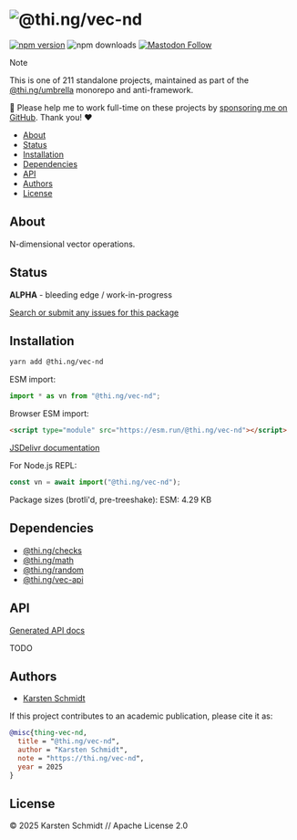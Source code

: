<!-- This file is generated - DO NOT EDIT! -->
<!-- Please see: https://github.com/thi-ng/umbrella/blob/develop/CONTRIBUTING.md#changes-to-readme-files -->
# ![@thi.ng/vec-nd](https://raw.githubusercontent.com/thi-ng/umbrella/develop/assets/banners/thing-vec-nd.svg?6d124339)

[![npm version](https://img.shields.io/npm/v/@thi.ng/vec-nd.svg)](https://www.npmjs.com/package/@thi.ng/vec-nd)
![npm downloads](https://img.shields.io/npm/dm/@thi.ng/vec-nd.svg)
[![Mastodon Follow](https://img.shields.io/mastodon/follow/109331703950160316?domain=https%3A%2F%2Fmastodon.thi.ng&style=social)](https://mastodon.thi.ng/@toxi)

> [!NOTE]
> This is one of 211 standalone projects, maintained as part
> of the [@thi.ng/umbrella](https://github.com/thi-ng/umbrella/) monorepo
> and anti-framework.
>
> 🚀 Please help me to work full-time on these projects by [sponsoring me on
> GitHub](https://github.com/sponsors/postspectacular). Thank you! ❤️

- [About](#about)
- [Status](#status)
- [Installation](#installation)
- [Dependencies](#dependencies)
- [API](#api)
- [Authors](#authors)
- [License](#license)

## About

N-dimensional vector operations.

## Status

**ALPHA** - bleeding edge / work-in-progress

[Search or submit any issues for this package](https://github.com/thi-ng/umbrella/issues?q=%5Bvec-nd%5D+in%3Atitle)

## Installation

```bash
yarn add @thi.ng/vec-nd
```

ESM import:

```ts
import * as vn from "@thi.ng/vec-nd";
```

Browser ESM import:

```html
<script type="module" src="https://esm.run/@thi.ng/vec-nd"></script>
```

[JSDelivr documentation](https://www.jsdelivr.com/)

For Node.js REPL:

```js
const vn = await import("@thi.ng/vec-nd");
```

Package sizes (brotli'd, pre-treeshake): ESM: 4.29 KB

## Dependencies

- [@thi.ng/checks](https://github.com/thi-ng/umbrella/tree/develop/packages/checks)
- [@thi.ng/math](https://github.com/thi-ng/umbrella/tree/develop/packages/math)
- [@thi.ng/random](https://github.com/thi-ng/umbrella/tree/develop/packages/random)
- [@thi.ng/vec-api](https://github.com/thi-ng/umbrella/tree/develop/packages/vec-api)

## API

[Generated API docs](https://docs.thi.ng/umbrella/vec-nd/)

TODO

## Authors

- [Karsten Schmidt](https://thi.ng)

If this project contributes to an academic publication, please cite it as:

```bibtex
@misc{thing-vec-nd,
  title = "@thi.ng/vec-nd",
  author = "Karsten Schmidt",
  note = "https://thi.ng/vec-nd",
  year = 2025
}
```

## License

&copy; 2025 Karsten Schmidt // Apache License 2.0
